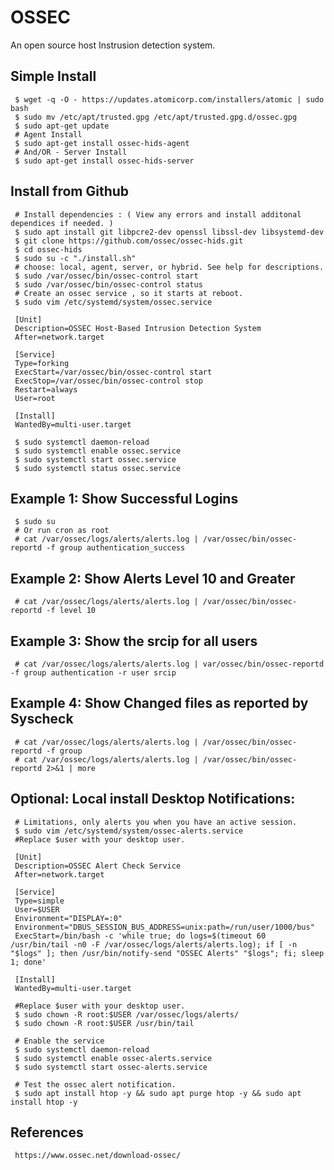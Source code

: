 OSSEC
=====

An open source host Instrusion detection system.

Simple Install
-------

     $ wget -q -O - https://updates.atomicorp.com/installers/atomic | sudo bash 
     $ sudo mv /etc/apt/trusted.gpg /etc/apt/trusted.gpg.d/ossec.gpg
     $ sudo apt-get update 
     # Agent Install
     $ sudo apt-get install ossec-hids-agent
     # And/OR - Server Install
     $ sudo apt-get install ossec-hids-server 

Install from Github
-------------------

     # Install dependencies : ( View any errors and install additonal dependices if needed. )
     $ sudo apt install git libpcre2-dev openssl libssl-dev libsystemd-dev
     $ git clone https://github.com/ossec/ossec-hids.git
     $ cd ossec-hids
     $ sudo su -c "./install.sh"
     # choose: local, agent, server, or hybrid. See help for descriptions. 
     $ sudo /var/ossec/bin/ossec-control start
     $ sudo /var/ossec/bin/ossec-control status
     # Create an ossec service , so it starts at reboot.
     $ sudo vim /etc/systemd/system/ossec.service

     [Unit]
     Description=OSSEC Host-Based Intrusion Detection System
     After=network.target

     [Service]
     Type=forking
     ExecStart=/var/ossec/bin/ossec-control start
     ExecStop=/var/ossec/bin/ossec-control stop
     Restart=always
     User=root

     [Install]
     WantedBy=multi-user.target

     $ sudo systemctl daemon-reload
     $ sudo systemctl enable ossec.service
     $ sudo systemctl start ossec.service
     $ sudo systemctl status ossec.service

Example 1: Show Successful Logins
---------------------------------

     $ sudo su 
     # Or run cron as root
     # cat /var/ossec/logs/alerts/alerts.log | /var/ossec/bin/ossec-reportd -f group authentication_success 

Example 2: Show Alerts Level 10 and Greater
-------------------------------------------

     # cat /var/ossec/logs/alerts/alerts.log | /var/ossec/bin/ossec-reportd -f level 10 

Example 3: Show the srcip for all users
---------------------------------------

     # cat /var/ossec/logs/alerts/alerts.log | var/ossec/bin/ossec-reportd -f group authentication -r user srcip

Example 4: Show Changed files as reported by Syscheck
------------------------------------------------------

     # cat /var/ossec/logs/alerts/alerts.log | /var/ossec/bin/ossec-reportd -f group
     # cat /var/ossec/logs/alerts/alerts.log | /var/ossec/bin/ossec-reportd 2>&1 | more

Optional: Local install Desktop Notifications:
-----------------------------------------------

     # Limitations, only alerts you when you have an active session. 
     $ sudo vim /etc/systemd/system/ossec-alerts.service
     #Replace $user with your desktop user. 

     [Unit]
     Description=OSSEC Alert Check Service
     After=network.target

     [Service]
     Type=simple
     User=$USER
     Environment="DISPLAY=:0"
     Environment="DBUS_SESSION_BUS_ADDRESS=unix:path=/run/user/1000/bus"
     ExecStart=/bin/bash -c 'while true; do logs=$(timeout 60 /usr/bin/tail -n0 -F /var/ossec/logs/alerts/alerts.log); if [ -n "$logs" ]; then /usr/bin/notify-send "OSSEC Alerts" "$logs"; fi; sleep 1; done'

     [Install]
     WantedBy=multi-user.target

     #Replace $user with your desktop user. 
     $ sudo chown -R root:$USER /var/ossec/logs/alerts/
     $ sudo chown -R root:$USER /usr/bin/tail

     # Enable the service
     $ sudo systemctl daemon-reload
     $ sudo systemctl enable ossec-alerts.service
     $ sudo systemctl start ossec-alerts.service

     # Test the ossec alert notification.
     $ sudo apt install htop -y && sudo apt purge htop -y && sudo apt install htop -y


References
----------

     https://www.ossec.net/download-ossec/